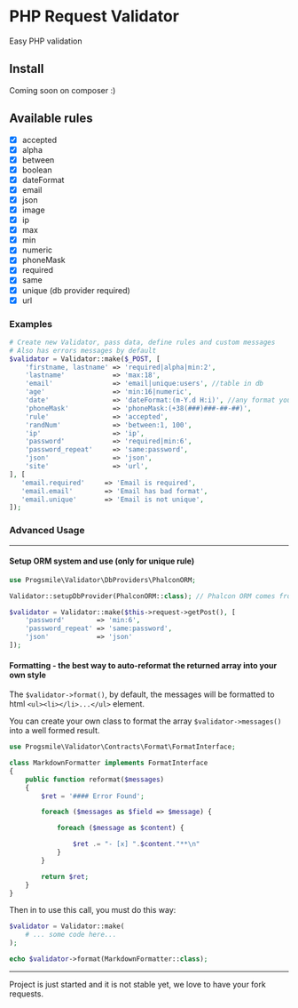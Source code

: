 # PHP Request Validator

Easy PHP validation

## Install
Coming soon on composer :)

## Available rules
- [x]  accepted
- [x]  alpha
- [x]  between
- [x]  boolean
- [x]  dateFormat
- [x]  email
- [x]  json
- [x]  image
- [x]  ip
- [x]  max
- [x]  min
- [x]  numeric
- [x]  phoneMask
- [x]  required
- [x]  same
- [x]  unique (db provider required)
- [x]  url

### Examples
```php
# Create new Validator, pass data, define rules and custom messages
# Also has errors messages by default
$validator = Validator::make($_POST, [
    'firstname, lastname' => 'required|alpha|min:2',
    'lastname'            => 'max:18',
    'email'               => 'email|unique:users', //table in db
    'age'                 => 'min:16|numeric',
    'date'                => 'dateFormat:(m-Y.d H:i)', //any format you set
    'phoneMask'           => 'phoneMask:(+38(###)###-##-##)',
    'rule'                => 'accepted',
    'randNum'             => 'between:1, 100',
    'ip'                  => 'ip',
    'password'            => 'required|min:6',
    'password_repeat'     => 'same:password',
    'json'                => 'json',
    'site'                => 'url',
], [
   'email.required'     => 'Email is required',
   'email.email'        => 'Email has bad format',
   'email.unique'       => 'Email is not unique',
]);
```


### Advanced Usage
----

#### Setup ORM system and use (only for unique rule)
```php
use Progsmile\Validator\DbProviders\PhalconORM;

Validator::setupDbProvider(PhalconORM::class); // Phalcon ORM comes from the box

$validator = Validator::make($this->request->getPost(), [
    'password'        => 'min:6',
    'password_repeat' => 'same:password',
    'json'            => 'json'
]);

```


#### Formatting - the best way to auto-reformat the returned array into your own style

The `$validator->format()`, by default, the messages will be formatted to html `<ul><li></li>...</ul>` element.

You can create your own class to format the array `$validator->messages()` into a well formed result.

```php
use Progsmile\Validator\Contracts\Format\FormatInterface;

class MarkdownFormatter implements FormatInterface
{
    public function reformat($messages)
    {
        $ret = '#### Error Found';

        foreach ($messages as $field => $message) {

            foreach ($message as $content) {

                $ret .= "- [x] ".$content."**\n"
            }
        }

        return $ret;
    }
}
```

Then in to use this call, you must do this way:

```php
$validator = Validator::make(
    # ... some code here...
);

echo $validator->format(MarkdownFormatter::class);
```

----

Project is just started and it is not stable yet, we love to have your fork requests.
